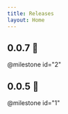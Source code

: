 ```yaml
---
title: Releases
layout: Home
---
```


## 0.0.7 🚀 

@milestone id="2"


## 0.0.5 🚀 

@milestone id="1"
